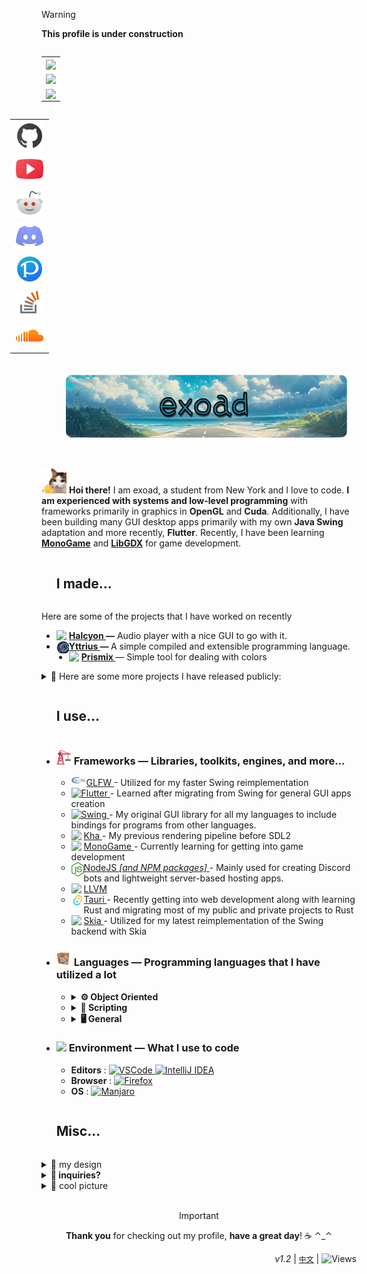 <!-- >> [!WARNING]
> [`中文`](https://github.com/exoad/exoad/blob/main/README_ZH.md)
-->

> [!WARNING]
> **This profile is under construction**

<!--
  GitHub styling yet doesn't support hiding the borders big RIP :(
-->
<table
  align="right"
  style="width: 100%; border: none"
  cellspacing="0"
  cellpadding="0"
  border="0"
>
  <tr>
    <td align="center">
      <img
        align="center"
        src="https://streak-stats.demolab.com?user=exoad&theme=black-ice&hide_border=true&border_radius=20&date_format=%5BY.%5Dn.j&card_width=180&background=30%2C1DEBAB%2C2453EB&fire=000000&dates=EBEBEB&ring=FFFFFF&currStreakNum=EB3838&stroke=EB545400&hide_total_contributions=true&hide_longest_streak=true"
        height="160"
      />
    </td>
  </tr>
  <tr>
    <td align="center">
      <img
        align="center"
        src="https://streak-stats.demolab.com?user=exoad&theme=black-ice&hide_border=true&border_radius=20&date_format=%5BY.%5Dn.j&card_width=180&background=30%2C1DEBAB%2C2453EB&fire=000000&dates=EBEBEB&ring=FFFFFF&currStreakNum=EB3838&stroke=EB545400&hide_current_streak=true&hide_longest_streak=true"
        height="160"
      />
    </td>
  </tr>
  <tr>
    <td align="center">
      <img
        align="center"
        src="https://streak-stats.demolab.com?user=exoad&theme=black-ice&hide_border=true&border_radius=20&date_format=%5BY.%5Dn.j&card_width=180&background=30%2C1DEBAB%2C2453EB&fire=000000&dates=EBEBEB&ring=FFFFFF&currStreakNum=EB3838&stroke=EB545400&hide_total_contributions=true&hide_current_streak=true"
        height="160"
      />
    </td>
  </tr>
</table>

<table
  align="right"
  style="width: 110%; border: none"
  cellspacing="0"
  cellpadding="0"
  border="0"
>
  <tr>
    <td align="center">
      <a href="https://github.com/exoad">
        <img align="center" src="img/github-icon.png" height="48" />
      </a>
    </td>
  </tr>
  <tr>
    <td align="center">
      <a href="https://www.youtube.com/@exoad">
        <img align="center" src="img/youtube-icon.png" height="48" />
      </a>
    </td>
  </tr>
  <tr>
    <td align="center">
      <a href="https://www.reddit.com/user/Chunkyfungus123">
        <img align="center" src="img/reddit-icon.png" height="48" />
      </a>
    </td>
  </tr>
  <tr>
    <td align="center">
      <a href="https://discord.gg/PbJQRT9zQ8">
        <img align="center" src="img/discord-icon.png" height="48" />
      </a>
    </td>
  </tr>
  <tr>
    <td align="center">
      <a href="https://www.pixiv.net/en/users/71281559">
        <img align="center" src="img/pixiv-icon.png" height="48" />
      </a>
    </td>
  </tr>
  <tr>
    <td align="center">
      <a href="https://stackoverflow.com/users/14501343/exoad">
        <img align="center" src="img/stackoverflow-icon.png" height="48" />
      </a>
    </td>
  </tr>
  <tr>
    <td align="center">
      <a href="https://soundcloud.com/jack-meng-853495117">
        <img align="center" src="img/soundcloud-icon.png" height="48" />
      </a>
    </td>
  </tr>
</table>

<div align="center" id="user-content-toc">
  <ul>
    <summary>
      <h6 style="display: inline-block">
        <img src="img/title_pic.png" alt="exoad" width="450" />
      </h6>
    </summary>
  </ul>
</div>
<div float="left"></div>

![Hello](img/wave.png) **Hoi there!** I am exoad, a student from New York and
I love to code. **I am experienced with systems and low-level programming**
with frameworks primarily in graphics in **OpenGL** and **Cuda**. Additionally, I have been building many GUI desktop apps primarily with my own **Java Swing** adaptation and more recently, **Flutter**. Recently, I have been learning [**MonoGame**](https://www.monogame.net/) and [**LibGDX**](https://libgdx.com/) for game development.


<div id="user-content-toc">
    <ul>
        <summary>
            <h2 style="display: inline-block;">I made...</h2>
        </summary>
    </ul>
</div>
Here are some of the projects that I have worked on recently
<ul>
    <li>
        <a href="https://github.com/Halcyoninae">
            <img align="left" src="https://github.com/Halcyoninae/Halcyon.c/blob/master/assets/app/Halcyon_Logo.png" width="20">
            <strong>
                Halcyon
            </a> —</strong>
        Audio player with a nice GUI to go with it.
    </li>
    <li>
        <a href="https://github.com/exoad/yttriuslang.c">
            <img align="left" src="img/unknown.png" width="20">
            <strong>
                Yttrius
            </a>
            —
        </strong>
        A simple compiled and extensible programming language.
    </li>
    <li>
        <a href="https://github.com/exoad/prismix">
            <img align="left" src="https://github.com/exoad/prismix/blob/master/assets/_icon.png" width="20">
            <strong>
                Prismix
            </a>
        </strong>
        — Simple tool for dealing with colors
    </li>
</ul>
<p>
    <details>
        <summary>
            📌 Here are some more projects I have released publicly:
        </summary>
        <ul>
            <li>
                <a href="https://github.com/exoad/com.jackmeng">
                    <img align="left" src="img/unknown.png" width="20">
                    <strong>
                        com.jackmeng
                    </a>
                </strong>
                — A library of a bunch of random things to help with developing in Java
            </li>
            <li>
                <a href="https://github.com/exoad/animas-firefox">
                    <img align="left" src="img/unknown.png" width="20">
                    <strong>
                        Firefox Animas
                    </a>
                </strong>
                — Anime themes for Firefox
            </li>
            <li>
                <a href="https://github.com/exoad/toasterify">
                    <img align="left" src="https://github.com/exoad/toasterify/blob/main/assets/icon1024.png?raw=true" width="20">
                    <strong>
                        Toasterify
                    </a>
                </strong>
                — An Android app to warm up your phone to warm up your hands in cold times
            </li>
            <li>
                <a href="https://github.com/exoad/ansicolor">
                    <img align="left" src="img/unknown.png" width="20">
                    <strong>
                        ansicolor
                    </a>
                </strong>
                — A Java library to make dealing with ANSI coloring and prettifying CLI text
      easier
            </li>
            <li>
                <a href="https://github.com/exoad/usaco_mashups">
                    <img align="left" src="img/unknown.png" width="20">
                    <strong>
                        USACO Mashups
                    </a>
                </strong>
                — Discord Bot is written in NodeJS and Java to help with creating problem
      sets for the USACO competition
            </li>
            <li>
                <a href="https://github.com/exoad/meta_javac">
                    <img align="left" src="img/unknown.png" width="20">
                    <strong>
                        Meta4J
                    </a>
                </strong>
                — An attempt to add meta programming into Java with the help of the inbuilt
      annotation API
            </li>
        </ul>
        and more!
    </details>
</p>
<div id="user-content-toc">
    <ul>
        <summary>
            <h2 style="display: inline-block;">I use...</h2>
        </summary>
    </ul>
</div>
<ul>
    <li>
        <h3>
            <img src="img/construction.png" width="24">
            <strong>Frameworks —</strong>
            Libraries, toolkits, engines, and
      more...
        </h3>
        <ul>
            <li>
                <a href="https://www.glfw.org/">
                    <img align="left" src="img/OpenGL_100px_June16.png" width="24">
                    GLFW
                </a>
                -
        Utilized for my faster Swing reimplementation
            </li>
            <li>
                <a href="https://flutter.dev">
                    <img align="left" src="https://storage.googleapis.com/cms-storage-bucket/0dbfcc7a59cd1cf16282.png" width="16">
                    Flutter
                </a>
                -
        Learned after migrating from Swing for general GUI apps creation
            </li>
            <li>
                <a href="https://docs.oracle.com/en/java/javase/17/docs/api/java.desktop/javax/swing/package-summary.html">
                    <img align="left" src="https://brandslogos.com/wp-content/uploads/images/java-logo-2.png" width="16">
                    Swing
                </a>
                - My original GUI library for all my languages to include bindings for programs from other languages.
            </li>
            <li>
                <a href="https://github.com/Kode/Kha">
                    <img align="left" src="https://github.com/Kode.png?size=512" width="20">
                    Kha
                </a>
                - My previous rendering pipeline before SDL2
            </li>
            <li>
                <a href="https://www.monogame.net/">
                    <img align="left" src="https://github.com/MonoGame/MonoGame.Logo/raw/master/FullColorOnLight/LogoOnly_128px.png?raw=true" width="20">
                    MonoGame
                </a>
                - Currently learning for getting into game development
            </li>
            <li>
                <a href="https://nodejs.org/en">
                    <img align="left" src="img/nodejs.png" width="20">
                    NodeJS
                    <em>
                        [and NPM
            packages]
                    </em>
                </a>
                - Mainly used for creating Discord bots and lightweight server-based hosting apps.
            </li>
            <li>
                <a href="https://llvm.org/">
                    <img align="left" src="https://llvm.org/img/DragonMedium.png" width="20">
                    LLVM
                </a>
            </li>
            <li>
                <a href="https://tauri.app/">
                    <img align="left" src="img/tauri.png" width="20">
                    Tauri
                </a>
                - Recently getting
        into web development along with learning Rust and migrating most of my public and private projects to Rust
            </li>
            <li>
                <a href="https://skia.org/">
                    <img align="left" src="https://upload.wikimedia.org/wikipedia/en/thumb/3/33/Skia_Project_Logo.svg/263px-Skia_Project_Logo.svg.png" width="20">
                    Skia
                </a>
                - Utilized for my latest reimplementation of the Swing backend with Skia
            </li>
        </ul>
    </li>
    <li>
        <h3>
            <img src="img/command_block.gif" width="24">
            <strong>Languages —</strong>
            Programming languages that I have
      utilized
      a lot
        </h3>
        <ul>
            <li>
                <details>
                    <summary>
                        <strong>⚙️ Object Oriented</strong>
                    </summary>
                    <ul>
                        <li>
                            <img align="center" src="https://img.shields.io/badge/java-%23ED8B00.svg?style=for-the-badge&logo=openjdk&logoColor=white">
                            <img align="center" src="https://img.shields.io/badge/kotlin-%237F52FF.svg?style=for-the-badge&logo=kotlin&logoColor=white">
                            (~4) - Swing and Android Apps
                        </li>
                        <li>
                            <img align="center" src="https://img.shields.io/badge/dart-%230175C2.svg?style=for-the-badge&logo=dart&logoColor=white">
                            (>2) - Flutter
                        </li>
                        <li>
                            <img align="center" src="https://img.shields.io/badge/c++-%2300599C.svg?style=for-the-badge&logo=c%2B%2B&logoColor=white">
                            (>4) - Skia and GLFW
                        </li>
                        <li>
                            <img align="center" src="https://img.shields.io/badge/Haxe-EA8220?style=for-the-badge&logo=haxe&logoColor=FFF&labelColor=EA8220">
                            (~2) - OpenFL and Kha
                        </li>
                        <li>
                            <img align="center" src="https://img.shields.io/badge/c%23-%23239120.svg?style=for-the-badge&logo=c-sharp&logoColor=white">
                            (~0.1) - MonoGame and Dot NET
                        </li>
                    </ul>
                </details>
            </li>
            <li>
                <details>
                    <summary>
                        <strong>📜 Scripting</strong>
                    </summary>
                    <ul>
                        <li>
                            <img align="center" src="https://img.shields.io/badge/javascript-%23323330.svg?style=for-the-badge&logo=javascript&logoColor=%23F7DF1E">
                            (>2) - NodeJS and Dart for the web
                        </li>
                        <li>
                            <img align="center" src="https://img.shields.io/badge/lua-%232C2D72.svg?style=for-the-badge&logo=lua&logoColor=white">
                            (>4) - Inconjunction with C
                        </li>
                    </ul>
                </details>
            </li>
            <li>
                <details>
                    <summary>
                        <strong>🖥️ General</strong>
                    </summary>
                    <ul>
                        <li>
                            <img align="center" src="https://img.shields.io/badge/c-%2300599C.svg?style=for-the-badge&logo=c&logoColor=white">
                            (>5)
              - Compiler Design and Systems
                        </li>
                        <li>
                            <img align="center" src="https://img.shields.io/badge/rust-%23000000.svg?style=for-the-badge&logo=rust&logoColor=white">
                            (~0.1) - Tauri
                        </li>
                    </ul>
                </details>
            </li>
        </ul>
    </li>
    <li>
        <h3>
            <img src="https://emojigraph.org/media/google/night-with-stars_1f303.png" width="24">
            <strong>
                Environment
        —
            </strong>
            What I use to code
        </h3>
        <ul>
            <li>
                <strong>Editors</strong>
                :
                <a href="https://code.visualstudio.com/">
                    <img src="https://img.shields.io/badge/Visual%20Studio%20Code-0078d7.svg?style=flat-square&logo=visual-studio-code&logoColor=white" alt="VSCode">
                </a>
                <a href="https://www.jetbrains.com/idea/">
                    <img src="https://img.shields.io/badge/IntelliJIDEA-000000.svg?style=flat-square&logo=intellij-idea&logoColor=white" alt="IntelliJ IDEA">
                </a>
            </li>
            <li>
                <strong>Browser</strong>
                :
                <a href="https://www.mozilla.org/en-US/firefox/new/">
                    <img src="https://img.shields.io/badge/Firefox-FF7139?style=flat-square&logo=Firefox-Browser&logoColor=white" alt="Firefox">
                </a>
            </li>
            <li>
                <strong>OS</strong>
                :
                <a href="https://manjaro.org/">
                    <img src="https://img.shields.io/badge/Manjaro-35BF5C?style=flat-square&logo=Manjaro&logoColor=white" alt="Manjaro">
                </a>
            </li>
        </ul>
    </li>
</ul>
<div id="user-content-toc">
    <ul>
        <summary>
            <h2 style="display: inline-block;">Misc...</h2>
        </summary>
    </ul>
</div>

<details>
  <summary>🎨 my design</summary>
  Here are the main colors that I use in most current-day GUI apps:
  <br>

  ![My color palette](img/colormap.png)
</details>
<details>
  <summary>
    <strong>🎀 inquiries?</strong>
  </summary>

  If you have inquiries regarding my software, give me a forward through my Discord server:
  [https://discord.gg/PbJQRT9zQ8](https://discord.gg/PbJQRT9zQ8)


  If there is an issue with incorrect rendering of this profile, please submit a PR through this [profile's repo](https://github.com/exoad/exoad)
</details>
<details>
  <summary>
    🏮 cool picture
  </summary>
  <div align="center">

  ![Image](img/海沿いの道.png)

  </div>
</details>
  <div align="center">
  <br />

> [!IMPORTANT]
> **Thank you** for checking out my profile, **have a great day**! ☕ &#x2303;\_&#x2303;

  </div>

<div align="right">

_v1.2_ | [`中文`](https://github.com/exoad/exoad/blob/main/README_ZH.md) | ![Views](https://hits.seeyoufarm.com/api/count/incr/badge.svg?url=https%3A%2F%2Fgithub.com%2Fexoad&count_bg=%23000000&title_bg=%23000000&icon=gitkraken.svg&icon_color=%23E7E7E7&title=views&edge_flat=true)

</div>
